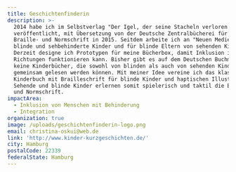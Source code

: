 ```yaml
---
title: Geschichtenfinderin
description: >-
  2014 habe ich im Selbstverlag "Der Igel, der seine Stacheln verloren hat"
  veröffentlicht, mit Übersetzung von der Deutsche Zentralbücherei für Blinde in
  Braille- und Normschrift in 2015. Seitdem arbeite ich an "Neuen Medien für
  blinde und sehbehinderte Kinder und für blinde Eltern von sehenden Kindern".
  Derzeit designe ich Prototypen für meine Bücherbox, damit Inklusion in beide
  Richtungen funktionieren kann. Bisher gibt es auf dem Deutschen Buchmarkt
  keine Kinderbücher, die sowohl von blinden als auch von sehenden Kindern
  gemeinsam gelesen werden können. Mit meiner Idee vereine ich das klassische
  Kinderbuch mit Brailleschrift für blinde Kinder und haptischen Illustrationen.
  Sehende und blinde Kinder erlernen somit spielerisch und taktil die Braille-
  und Normschrift.
impactArea:
  - Inklusion von Menschen mit Behinderung
  - Integration
organization: true
image: /uploads/geschichtenfinderin-logo.png
email: christina-oskui@web.de
link: 'http://www.kinder-kurzgeschichten.de/'
city: Hamburg
postalCode: 22339
federalState: Hamburg
---
```


